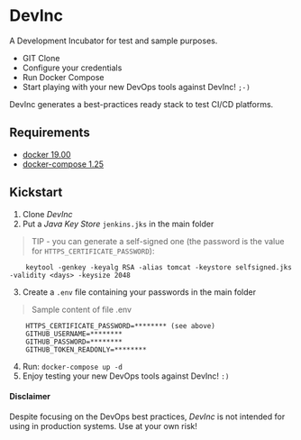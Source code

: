 # DevInc

A Development Incubator for test and sample purposes.

- GIT Clone
- Configure your credentials
- Run Docker Compose
- Start playing with your new DevOps tools against DevInc! `;-)`

DevInc generates a best-practices ready stack to test CI/CD platforms.

## Requirements

* [docker 19.00](https://docs.docker.com/get-docker)
* [docker-compose 1.25](https://docs.docker.com/compose/install)

## Kickstart
1. Clone *DevInc*
2. Put a _Java Key Store_ <code>jenkins.jks</code> in the main folder

> TIP - you can generate a self-signed one (the password is the value for `HTTPS_CERTIFICATE_PASSWORD`):
````
    keytool -genkey -keyalg RSA -alias tomcat -keystore selfsigned.jks -validity <days> -keysize 2048
````

3. Create a `.env` file containing your passwords in the main folder

> Sample content of file .env
````    
    HTTPS_CERTIFICATE_PASSWORD=******** (see above)
    GITHUB_USERNAME=********
    GITHUB_PASSWORD=********
    GITHUB_TOKEN_READONLY=********
````
   
4. Run: <code>docker-compose up -d</code>
5. Enjoy testing your new DevOps tools against DevInc! `:)`


#### Disclaimer
Despite focusing on the DevOps best practices, _DevInc_ is not intended for using in production systems. Use at your own risk!